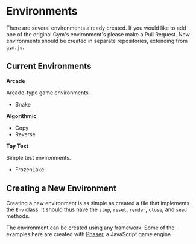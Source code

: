 # Environments

There are several environments already created. If you would like to add one of the original Gym's environment's please make a Pull Request. New environments should be created in separate repositories, extending from `gym.js`.

## Current Environments

__Arcade__

Arcade-type game environments.

- Snake

__Algorithmic__

- Copy
- Reverse

__Toy Text__

Simple test environments.

- FrozenLake


## Creating a New Environment

Creating a new environment is as simple as created a file that implements the `Env` class. It should thus have the `step`, `reset`, `render`, `close`, and `seed` methods.

The environment can be created using any framework. Some of the examples here are created with [Phaser](https://phaser.io/), a JavaScript game engine.
